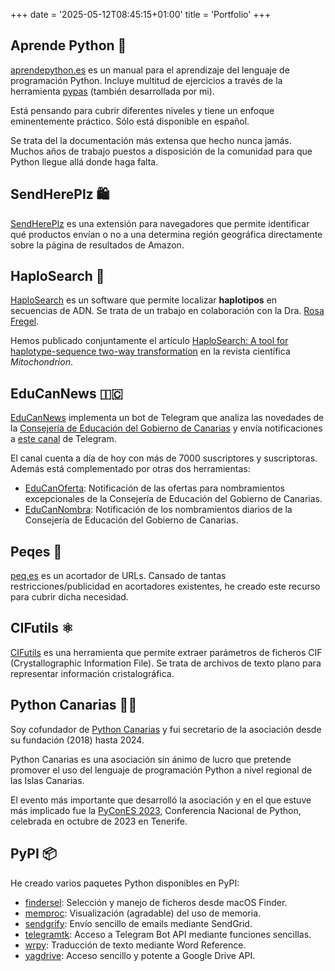 +++
date = '2025-05-12T08:45:15+01:00'
title = 'Portfolio'
+++

## Aprende Python 🐍

[aprendepython.es](https://aprendepython.es) es un manual para el aprendizaje del lenguaje de programación Python. Incluye multitud de ejercicios a través de la herramienta [pypas](https://pypas.es) (también desarrollada por mi).

Está pensando para cubrir diferentes niveles y tiene un enfoque eminentemente práctico. Sólo está disponible en español.

Se trata del la documentación más extensa que hecho nunca jamás. Muchos años de trabajo puestos a disposición de la comunidad para que Python llegue allá donde haga falta.

## SendHerePlz 🛍️

[SendHerePlz](https://sendhereplz.com) es una extensión para navegadores que permite identificar qué productos envían o no a una determina región geográfica directamente sobre la página de resultados de Amazon.

## HaploSearch 🧬

[HaploSearch](https://haplosearch.com) es un software que permite localizar **haplotipos** en secuencias de ADN. Se trata de un trabajo en colaboración con la Dra. [Rosa Fregel](https://portalciencia.ull.es/investigadores/82365/detalle).

Hemos publicado conjuntamente el artículo [HaploSearch: A tool for haplotype-sequence two-way transformation](https://www.sciencedirect.com/science/article/abs/pii/S1567724910001959?via%3Dihub) en la revista científica _Mitochondrion_.

## EduCanNews 🇮🇨

[EduCanNews](https://github.com/sdelquin/educannews) implementa un bot de Telegram que analiza las novedades de la [Consejería de Educación del Gobierno de Canarias](https://www.gobiernodecanarias.org/educacion/web/) y envía notificaciones a [este canal](https://t.me/educannews) de Telegram.

El canal cuenta a día de hoy con más de 7000 suscriptores y suscriptoras. Además está complementado por otras dos herramientas:

- [EduCanOferta](https://github.com/sdelquin/educanoferta): Notificación de las ofertas para nombramientos excepcionales de la Consejería de Educación del Gobierno de Canarias.
- [EduCanNombra](https://github.com/sdelquin/educannombra): Notificación de los nombramientos diarios de la Consejería de Educación del Gobierno de Canarias.

## Peqes 🔗

[peq.es](https://peq.es) es un acortador de URLs. Cansado de tantas restricciones/publicidad en acortadores existentes, he creado este recurso para cubrir dicha necesidad.

## CIFutils ⚛️

[CIFutils](https://cifutils.matraka.es) es una herramienta que permite extraer parámetros de ficheros CIF (Crystallographic Information File). Se trata de archivos de texto plano para representar información cristalográfica.

## Python Canarias 👨‍💻

Soy cofundador de [Python Canarias](https://pythoncanarias.es/) y fui secretario de la asociación desde su fundación (2018) hasta 2024.

Python Canarias es una asociación sin ánimo de lucro que pretende promover el uso del lenguaje de programación Python a nivel regional de las Islas Canarias.

El evento más importante que desarrolló la asociación y en el que estuve más implicado fue la [PyConES 2023](https://2023.es.pycon.org/), Conferencia Nacional de Python, celebrada en octubre de 2023 en Tenerife.

## PyPI 📦

He creado varios paquetes Python disponibles en PyPI:

- [findersel](https://pypi.org/project/findersel/): Selección y manejo de ficheros desde macOS Finder.
- [memproc](https://pypi.org/project/memproc/): Visualización (agradable) del uso de memoria.
- [sendgrify](https://pypi.org/project/sendgrify/): Envío sencillo de emails mediante SendGrid.
- [telegramtk](https://pypi.org/project/telegramtk/): Acceso a Telegram Bot API mediante funciones sencillas.
- [wrpy](https://pypi.org/project/wrpy/): Traducción de texto mediante Word Reference.
- [yagdrive](https://pypi.org/project/yagdrive/): Acceso sencillo y potente a Google Drive API.
